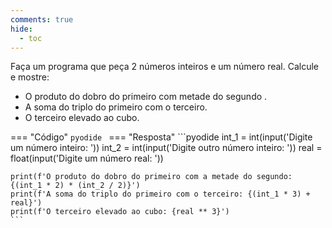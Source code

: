 ```yaml
---
comments: true
hide:
  - toc
---
```


Faça um programa que peça 2 números inteiros e um número real. Calcule e mostre:

- O produto do dobro do primeiro com metade do segundo .
- A soma do triplo do primeiro com o terceiro.
- O terceiro elevado ao cubo.

=== "Código"
	```pyodide
	```
=== "Resposta"
	```pyodide
	int_1 = int(input('Digite um número inteiro: '))
	int_2 = int(input('Digite outro número inteiro: '))
	real = float(input('Digite um número real: '))

	print(f'O produto do dobro do primeiro com a metade do segundo: {(int_1 * 2) * (int_2 / 2)}')
	print(f'A soma do triplo do primeiro com o terceiro: {(int_1 * 3) + real}')
	print(f'O terceiro elevado ao cubo: {real ** 3}')
	```
